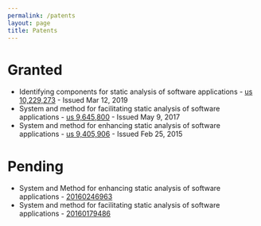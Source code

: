 ```yaml
---
permalink: /patents
layout: page
title: Patents
---
```


# Granted

* Identifying components for static analysis of software applications - [us 10,229,273](https://patents.justia.com/patent/10229273) - Issued Mar 12, 2019
* System and method for facilitating static analysis of software applications - [us 9,645,800](https://patents.justia.com/patent/9645800) - Issued May 9, 2017
* System and method for enhancing static analysis of software applications - [us 9,405,906](http://patents.com/us-9405906.html) - Issued Feb 25, 2015

# Pending

* System and Method for enhancing static analysis of software applications - [20160246963](https://patents.justia.com/patent/20160246963)
* System and method for facilitating static analysis of software applications - [20160179486](https://patents.justia.com/patent/20160179486)
